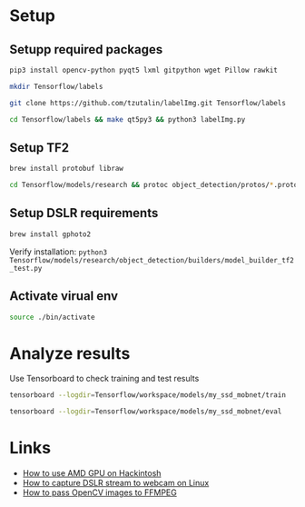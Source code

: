 # Setup

## Setupp required packages
```bash
pip3 install opencv-python pyqt5 lxml gitpython wget Pillow rawkit
```

```bash
mkdir Tensorflow/labels
```

```bash
git clone https://github.com/tzutalin/labelImg.git Tensorflow/labels
```

```bash
cd Tensorflow/labels && make qt5py3 && python3 labelImg.py
```

## Setup TF2
```bash
brew install protobuf libraw
```

```bash
cd Tensorflow/models/research && protoc object_detection/protos/*.proto --python_out=. && cp object_detection/packages/tf2/setup.py . &&
```

## Setup DSLR requirements
```bash
brew install gphoto2
```

Verify installation: `python3 Tensorflow/models/research/object_detection/builders/model_builder_tf2_test.py`
## Activate virual env
```bash
source ./bin/activate
```

# Analyze results 
Use Tensorboard to check training and test results

```bash
tensorboard --logdir=Tensorflow/workspace/models/my_ssd_mobnet/train
```

```bash
tensorboard --logdir=Tensorflow/workspace/models/my_ssd_mobnet/eval
```

# Links
* [How to use AMD GPU on Hackintosh](https://kenthinson.com/machine-learning-with-gpu-on-mac-osx/)
* [How to capture DSLR stream to webcam on Linux](https://medium.com/nerdery/dslr-webcam-setup-for-linux-9b6d1b79ae22)
* [How to pass OpenCV images to FFMPEG](https://stackoverflow.com/questions/34167691/pipe-opencv-images-to-ffmpeg-using-python)

